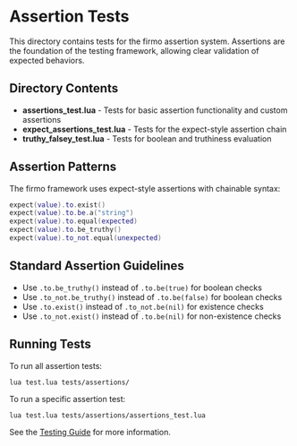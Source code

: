 # Assertion Tests

This directory contains tests for the firmo assertion system. Assertions are the foundation of the testing framework, allowing clear validation of expected behaviors.

## Directory Contents

- **assertions_test.lua** - Tests for basic assertion functionality and custom assertions
- **expect_assertions_test.lua** - Tests for the expect-style assertion chain
- **truthy_falsey_test.lua** - Tests for boolean and truthiness evaluation

## Assertion Patterns

The firmo framework uses expect-style assertions with chainable syntax:

```lua
expect(value).to.exist()
expect(value).to.be.a("string")
expect(value).to.equal(expected)
expect(value).to.be_truthy()
expect(value).to_not.equal(unexpected)
```

## Standard Assertion Guidelines

- Use `.to.be_truthy()` instead of `.to.be(true)` for boolean checks
- Use `.to_not.be_truthy()` instead of `.to.be(false)` for boolean checks
- Use `.to.exist()` instead of `.to_not.be(nil)` for existence checks
- Use `.to_not.exist()` instead of `.to.be(nil)` for non-existence checks

## Running Tests

To run all assertion tests:
```
lua test.lua tests/assertions/
```

To run a specific assertion test:
```
lua test.lua tests/assertions/assertions_test.lua
```

See the [Testing Guide](/docs/coverage_repair/testing_guide.md) for more information.